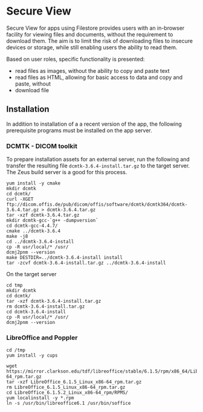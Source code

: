 # Secure View

Secure View for apps using Filestore provides users with an in-browser
facility for viewing files and documents, without the requirement to download them. The aim is to limit the risk of downloading files to insecure devices or storage, while still enabling users the ability to read them.

Based on user roles, specific functionality is presented:

* read files as images, without the ability to copy and paste text
* read files as HTML, allowing for basic access to data and copy and paste, without
* download file


## Installation

In addition to installation of a a recent version of the app, the following prerequisite programs must be installed on the app server.

### DCMTK - DICOM toolkit

To prepare installation assets for an external server, run the following and transfer the resulting file `dcmtk-3.6.4-install.tar.gz` to the target server. The Zeus build server is a good for this process.

    yum install -y cmake
    mkdir dcmtk
    cd dcmtk/
    curl -XGET ftp://dicom.offis.de/pub/dicom/offis/software/dcmtk/dcmtk364/dcmtk-3.6.4.tar.gz > dcmtk-3.6.4.tar.gz
    tar -xzf dcmtk-3.6.4.tar.gz
    mkdir dcmtk-gcc-`g++ -dumpversion`
    cd dcmtk-gcc-4.4.7/
    cmake ../dcmtk-3.6.4
    make -j8
    cd ../dcmtk-3.6.4-install
    cp -R usr/local/* /usr/
    dcmj2pnm --version
    make DESTDIR=../dcmtk-3.6.4-install install
    tar -zcvf dcmtk-3.6.4-install.tar.gz ../dcmtk-3.6.4-install

On the target server

    cd tmp
    mkdir dcmtk
    cd dcmtk/
    tar -xzf dcmtk-3.6.4-install.tar.gz
    rm dcmtk-3.6.4-install.tar.gz
    cd dcmtk-3.6.4-install
    cp -R usr/local/* /usr/
    dcmj2pnm --version


### LibreOffice and Poppler

    cd /tmp
    yum install -y cups

    wget https://mirror.clarkson.edu/tdf/libreoffice/stable/6.1.5/rpm/x86_64/LibreOffice_6.1.5_Linux_x86-64_rpm.tar.gz
    tar -xzf LibreOffice_6.1.5_Linux_x86-64_rpm.tar.gz
    rm LibreOffice_6.1.5_Linux_x86-64_rpm.tar.gz
    cd LibreOffice_6.1.5.2_Linux_x86-64_rpm/RPMS/
    yum localinstall -y *.rpm
    ln -s /usr/bin/libreoffice6.1 /usr/bin/soffice
